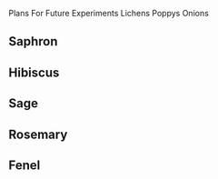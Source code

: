 Plans For Future Experiments
Lichens
Poppys
Onions



## Saphron


## Hibiscus
## Sage
## Rosemary
## Fenel




